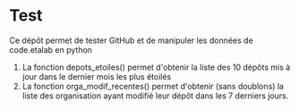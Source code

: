 # Test
Ce dépôt permet de tester GitHub et de manipuler les données de code.etalab en python

1) La fonction depots_etoiles() permet d'obtenir la liste des 10 dépôts mis à jour dans le dernier mois les plus étoilés
2) La fonction orga_modif_recentes() permet d'obtenir (sans doublons) la liste des organisation ayant modifié leur dépôt dans les 7 derniers jours.


